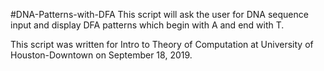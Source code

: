 #DNA-Patterns-with-DFA
This script will ask the user for DNA sequence input and display DFA patterns which begin with A and end with T.

This script was written for Intro to Theory of Computation at University of Houston-Downtown on September 18, 2019.
